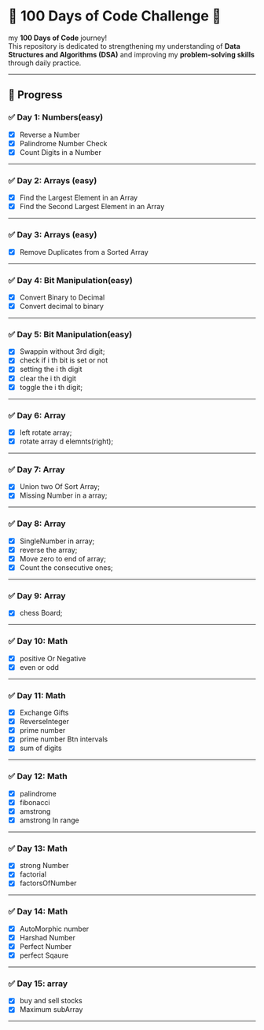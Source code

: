 # 💯 100 Days of Code Challenge 🚀

my **100 Days of Code** journey!  
This repository is dedicated to strengthening my
understanding of **Data Structures and Algorithms
(DSA)** and improving my **problem-solving skills**
through daily practice.

---

## 📅 Progress

### ✅ Day 1: Numbers(easy)

- [x] Reverse a Number
- [x] Palindrome Number Check
- [x] Count Digits in a Number

---

### ✅ Day 2: Arrays (easy)

- [x] Find the Largest Element in an Array
- [x] Find the Second Largest Element in an Array

---

### ✅ Day 3: Arrays (easy)

- [x] Remove Duplicates from a Sorted Array

---

### ✅ Day 4: Bit Manipulation(easy)

- [x] Convert Binary to Decimal
- [x] Convert decimal to binary

---

### ✅ Day 5: Bit Manipulation(easy)

- [x] Swappin without 3rd digit;
- [x] check if i th bit is set or not
- [x] setting the i th digit
- [x] clear the i th digit
- [x] toggle the i th digit;

---

### ✅ Day 6: Array

- [x] left rotate array;
- [x] rotate array d elemnts(right);

---

### ✅ Day 7: Array

- [x] Union two Of Sort Array;
- [x] Missing Number in a array;

---

### ✅ Day 8: Array

- [x] SingleNumber in array;
- [x] reverse the array;
- [x] Move zero to end of array;
- [x] Count the consecutive ones;

---

### ✅ Day 9: Array

- [x] chess Board;
---

### ✅ Day 10: Math
-[x] positive Or Negative
- [x] even or odd
---
### ✅ Day 11: Math
-[x] Exchange Gifts
- [x] ReverseInteger
- [x] prime number 
- [X] prime number Btn intervals
- [x] sum of digits

---
### ✅ Day 12: Math
- [x] palindrome
- [x] fibonacci
- [x] amstrong
-  [x] amstrong In range
---
### ✅ Day 13: Math
- [x] strong Number
- [x] factorial 
- [x] factorsOfNumber
- ---

### ✅ Day 14: Math
- [x] AutoMorphic number
- [x] Harshad Number
- [x] Perfect Number
- [x] perfect Sqaure
---

### ✅ Day 15: array

- [x] buy and sell stocks
- [x] Maximum subArray
---






